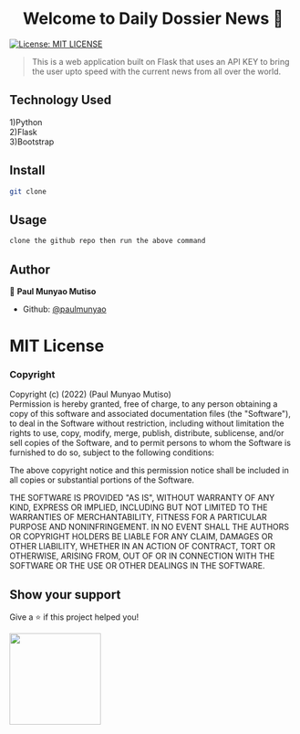 <h1 align="center">Welcome to Daily Dossier News 👋</h1>
<p>
  <a href="#" target="_blank">
    <img alt="License: MIT LICENSE" src="https://img.shields.io/badge/License-MIT LICENSE-yellow.svg" />
  </a>
</p>

> This is a web application built on Flask that uses an API KEY to bring the user upto speed with the current news from all over the world.

## Technology Used
1)Python <br>2)Flask <br>3)Bootstrap

## Install

```sh
git clone
```

## Usage

```sh
clone the github repo then run the above command
```

## Author

👤 **Paul Munyao Mutiso**

* Github: [@paulmunyao](https://github.com/paulmunyao)

# MIT License

### Copyright
Copyright (c) (2022) (Paul Munyao Mutiso)<br>Permission is hereby granted, free of charge, to any person obtaining a copy
of this software and associated documentation files (the "Software"), to deal
in the Software without restriction, including without limitation the rights
to use, copy, modify, merge, publish, distribute, sublicense, and/or sell
copies of the Software, and to permit persons to whom the Software is
furnished to do so, subject to the following conditions:

The above copyright notice and this permission notice shall be included in all
copies or substantial portions of the Software.

THE SOFTWARE IS PROVIDED "AS IS", WITHOUT WARRANTY OF ANY KIND, EXPRESS OR
IMPLIED, INCLUDING BUT NOT LIMITED TO THE WARRANTIES OF MERCHANTABILITY,
FITNESS FOR A PARTICULAR PURPOSE AND NONINFRINGEMENT. IN NO EVENT SHALL THE
AUTHORS OR COPYRIGHT HOLDERS BE LIABLE FOR ANY CLAIM, DAMAGES OR OTHER
LIABILITY, WHETHER IN AN ACTION OF CONTRACT, TORT OR OTHERWISE, ARISING FROM,
OUT OF OR IN CONNECTION WITH THE SOFTWARE OR THE USE OR OTHER DEALINGS IN THE
SOFTWARE.

## Show your support

Give a ⭐️ if this project helped you!

<a href="https://www.patreon.com/Paul Munyao">
  <img src="https://c5.patreon.com/external/logo/become_a_patron_button@2x.png" width="160">
</a>

